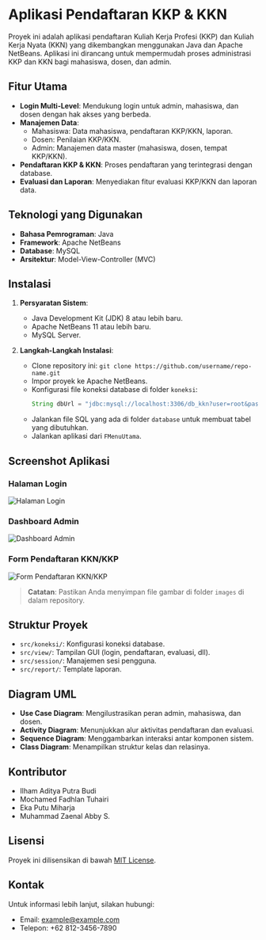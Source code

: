 # Aplikasi Pendaftaran KKP & KKN

Proyek ini adalah aplikasi pendaftaran Kuliah Kerja Profesi (KKP) dan Kuliah Kerja Nyata (KKN) yang dikembangkan menggunakan Java dan Apache NetBeans. Aplikasi ini dirancang untuk mempermudah proses administrasi KKP dan KKN bagi mahasiswa, dosen, dan admin.

## Fitur Utama
- **Login Multi-Level**: Mendukung login untuk admin, mahasiswa, dan dosen dengan hak akses yang berbeda.
- **Manajemen Data**: 
  - Mahasiswa: Data mahasiswa, pendaftaran KKP/KKN, laporan.
  - Dosen: Penilaian KKP/KKN.
  - Admin: Manajemen data master (mahasiswa, dosen, tempat KKP/KKN).
- **Pendaftaran KKP & KKN**: Proses pendaftaran yang terintegrasi dengan database.
- **Evaluasi dan Laporan**: Menyediakan fitur evaluasi KKP/KKN dan laporan data.

## Teknologi yang Digunakan
- **Bahasa Pemrograman**: Java
- **Framework**: Apache NetBeans
- **Database**: MySQL
- **Arsitektur**: Model-View-Controller (MVC)

## Instalasi
1. **Persyaratan Sistem**:
   - Java Development Kit (JDK) 8 atau lebih baru.
   - Apache NetBeans 11 atau lebih baru.
   - MySQL Server.
   
2. **Langkah-Langkah Instalasi**:
   - Clone repository ini: `git clone https://github.com/username/repo-name.git`
   - Impor proyek ke Apache NetBeans.
   - Konfigurasi file koneksi database di folder `koneksi`:
     ```java
     String dbUrl = "jdbc:mysql://localhost:3306/db_kkn?user=root&password=your_password";
     ```
   - Jalankan file SQL yang ada di folder `database` untuk membuat tabel yang dibutuhkan.
   - Jalankan aplikasi dari `FMenuUtama`.

## Screenshot Aplikasi
### Halaman Login
![Halaman Login]([images/login_page.png](https://github.com/skrulleps/kkn-kkpDesktop/blob/main/Menu%20Utama%20Sebelum%20Login.png))

### Dashboard Admin
![Dashboard Admin](images/admin_dashboard.png)

### Form Pendaftaran KKN/KKP
![Form Pendaftaran KKN/KKP](images/registration_form.png)

> **Catatan**: Pastikan Anda menyimpan file gambar di folder `images` di dalam repository.

## Struktur Proyek
- `src/koneksi/`: Konfigurasi koneksi database.
- `src/view/`: Tampilan GUI (login, pendaftaran, evaluasi, dll).
- `src/session/`: Manajemen sesi pengguna.
- `src/report/`: Template laporan.

## Diagram UML
- **Use Case Diagram**: Mengilustrasikan peran admin, mahasiswa, dan dosen.
- **Activity Diagram**: Menunjukkan alur aktivitas pendaftaran dan evaluasi.
- **Sequence Diagram**: Menggambarkan interaksi antar komponen sistem.
- **Class Diagram**: Menampilkan struktur kelas dan relasinya.

## Kontributor
- Ilham Aditya Putra Budi  
- Mochamed Fadhlan Tuhairi  
- Eka Putu Miharja  
- Muhammad Zaenal Abby S.

## Lisensi
Proyek ini dilisensikan di bawah [MIT License](LICENSE).

## Kontak
Untuk informasi lebih lanjut, silakan hubungi:
- Email: example@example.com
- Telepon: +62 812-3456-7890
